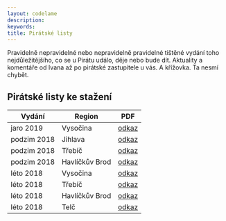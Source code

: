 ```yaml
---
layout: codelame
description:
keywords:
title: Pirátské listy
---
```


Pravidelně nepravidelné nebo nepravidelně pravidelné tištěné vydání toho nejdůležitějšího, co se u Pirátu událo, děje nebo bude dít. Aktuality a komentáře od Ivana až po pirátské zastupitele u vás. A křížovka. Ta nesmí chybět.

## Pirátské listy ke stažení

| Vydání       | Region              | PDF                                                               |
|--------------|---------------------|-------------------------------------------------------------------|
| jaro 2019   | Vysočina             | [odkaz](https://a.pirati.cz/vysocina/pl/2019-jaro-eurovolby.pdf)  |
| podzim 2018 | Jihlava              | [odkaz](https://a.pirati.cz/vysocina/pl/2018-podzim-jihlava.pdf)  |
| podzim 2018 | Třebíč               | [odkaz](https://a.pirati.cz/vysocina/pl/2018-podzim-trebic.pdf)   |
| podzim 2018 | Havlíčkův Brod       | [odkaz](https://a.pirati.cz/vysocina/pl/2018-podzim-havlbrod.pdf) |
| léto 2018   | Vysočina             | [odkaz](https://a.pirati.cz/vysocina/pl/2018-leto-vysocina.pdf)   |
| léto 2018   | Třebíč               | [odkaz](https://a.pirati.cz/vysocina/pl/2018-leto-trebic.pdf)     |
| léto 2018   | Havlíčkův Brod       | [odkaz](https://a.pirati.cz/vysocina/pl/2018-leto-havlbrod.pdf)   |
| léto 2018   | Telč                 | [odkaz](https://a.pirati.cz/vysocina/pl/2018-leto-telc.pdf)       |
